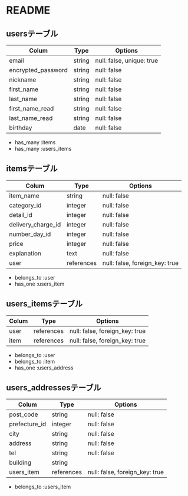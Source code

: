 # README

## usersテーブル

 | Colum               | Type     | Options                   |
 | ------------------- | -------- | ------------------------- |
 | email               | string   | null: false, unique: true |
 | encrypted_password  | string   | null: false               |
 | nickname            | string   | null: false               |
 | first_name          | string   | null: false               |
 | last_name           | string   | null: false               |
 | first_name_read     | string   | null: false               |
 | last_name_read      | string   | null: false               |
 | birthday            | date     | null: false               |

 - has_many :items
 - has_many :users_items


## itemsテーブル

 | Colum               | Type         | Options                        |
 | ------------------- | ------------ | ------------------------------ |
 | item_name           | string       | null: false                    |
 | category_id         | integer      | null: false                    |
 | detail_id           | integer      | null: false                    |
 | delivery_charge_id  | integer      | null: false                    |
 | number_day_id       | integer      | null: false                    |
 | price               | integer      | null: false                    |
 | explanation         | text         | null: false                    |
 | user                | references   | null: false, foreign_key: true |

 - belongs_to :user
 - has_one :users_item


## users_itemsテーブル

 | Colum              | Type       | Options                        |
 | ------------------ | ---------- | ------------------------------ |
 | user               | references | null: false, foreign_key: true | 
 | item               | references | null: false, foreign_key: true |
 
 - belongs_to :user
 - belongs_to :item
 - has_one :users_address


## users_addressesテーブル

 | Colum              | Type       | Options                        |
 | ------------------ | ---------- | ------------------------------ |
 | post_code          | string     | null: false                    |
 | prefecture_id      | integer    | null: false                    |
 | city               | string     | null: false                    |
 | address            | string     | null: false                    |
 | tel                | string     | null: false                    |
 | building           | string     |                                |
 | users_item         | references | null: false, foreign_key: true |

 - belongs_to :users_item










